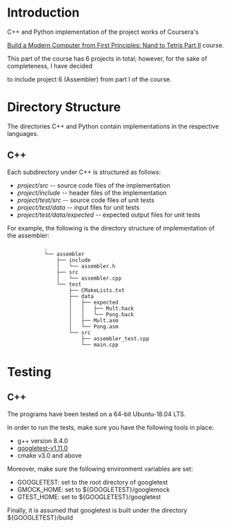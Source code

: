 # Introduction

C++ and Python implementation of the project works of Coursera's 

[Build a Modern Computer from First Principles: Nand to Tetris Part II](https://www.coursera.org/learn/nand2tetris2) course.

This part of the course has 6 projects in total; however, for the sake of completeness, I have decided 

to include project 6 (Assembler) from part I of the course.


# Directory Structure 

The directories C++ and Python contain implementations in the respective languages.

## C++

Each subdirectory under C++ is structured as follows:

* *project/src*     -- source code files of the implementation
* *project/include* -- header files of the implementation
* *project/test/src* -- source code files of unit tests
* *project/test/data* -- input files for unit tests
* *project/test/data/expected* -- expected output files for unit tests

For example, the following is the directory structure of implementation of the assembler:

```
            .
            └── assembler
                ├── include
                │   └── assembler.h
                ├── src
                │   └── assembler.cpp
                └── test
                    ├── CMakeLists.txt
                    ├── data
                    │   ├── expected
                    │   │   ├── Mult.hack
                    │   │   └── Pong.hack
                    │   ├── Mult.asm
                    │   └── Pong.asm
                    └── src
                        ├── assembler_test.cpp
                        └── main.cpp
```

# Testing

## C++

The programs have been tested on a 64-bit Ubuntu-18.04 LTS.

In order to run the tests, make sure you have the following tools in place:

* g++ version 8.4.0
* [googletest-v1.11.0](https://github.com/google/googletest/releases/tag/release-1.11.0)
* cmake v3.0 and above

Moreover, make sure the following environment variables are set:

* GOOGLETEST: set to the root directory of googletest
* GMOCK_HOME: set to ${GOOGLETEST}/googlemock
* GTEST_HOME: set to ${GOOGLETEST}/googletest

Finally, it is assumed that googletest is built under the directory ${GOOGLETEST}/build 
